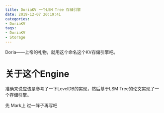 ```yaml
---
title: DoriaKV 一个LSM Tree 存储引擎
date: 2019-12-07 20:19:41
categories:
- DoriaKV
tags:
- DoriaKV
- Storage
---
```


Doria——上帝的礼物，就用这个命名这个KV存储引擎吧。

<!--more-->

# 关于这个Engine

准确来说应该是参考了一下LevelDB的实现，然后基于LSM Tree的论文实现了一个存储引擎。

先 Mark上 过一阵子再写吧
